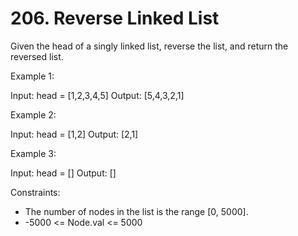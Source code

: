 # 206. Reverse Linked List

Given the head of a singly linked list, reverse the list, and return the reversed list.


Example 1:

Input: head = [1,2,3,4,5]
Output: [5,4,3,2,1]

Example 2:

Input: head = [1,2]
Output: [2,1]

Example 3:

Input: head = []
Output: []


Constraints:
* The number of nodes in the list is the range [0, 5000].
* -5000 <= Node.val <= 5000


